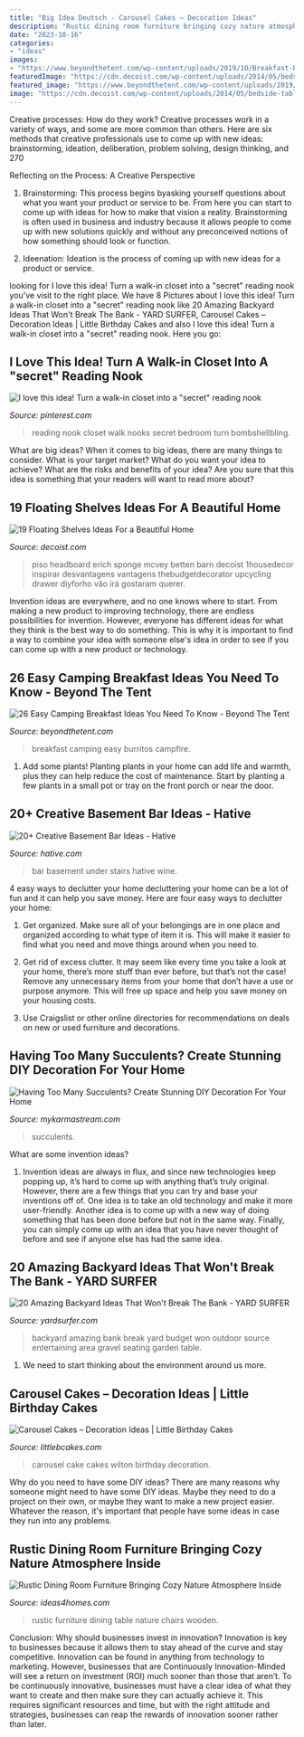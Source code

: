 ```yaml
---
title: "Big Idea Deutsch - Carousel Cakes – Decoration Ideas"
description: "Rustic dining room furniture bringing cozy nature atmosphere inside"
date: "2023-10-16"
categories:
- "ideas"
images:
- "https://www.beyondthetent.com/wp-content/uploads/2019/10/Breakfast-Burritos-Campfire-Style-Taste-and-Tell-1.jpg"
featuredImage: "https://cdn.decoist.com/wp-content/uploads/2014/05/bedside-table-floating-shelf.jpg"
featured_image: "https://www.beyondthetent.com/wp-content/uploads/2019/10/Breakfast-Burritos-Campfire-Style-Taste-and-Tell-1.jpg"
image: "https://cdn.decoist.com/wp-content/uploads/2014/05/bedside-table-floating-shelf.jpg"
---
```



Creative processes: How do they work?
Creative processes work in a variety of ways, and some are more common than others. Here are six methods that creative professionals use to come up with new ideas: brainstorming, ideation, deliberation, problem solving, design thinking, and 270

Reflecting on the Process: A Creative Perspective

1. Brainstorming: This process begins byasking yourself questions about what you want your product or service to be. From here you can start to come up with ideas for how to make that vision a reality. Brainstorming is often used in business and industry because it allows people to come up with new solutions quickly and without any preconceived notions of how something should look or function.

2. Ideenation: Ideation is the process of coming up with new ideas for a product or service.

	

		
looking for I love this idea! Turn a walk-in closet into a &quot;secret&quot; reading nook you've visit to the right place. We have 8 Pictures about I love this idea! Turn a walk-in closet into a &quot;secret&quot; reading nook like 20 Amazing Backyard Ideas That Won&#039;t Break The Bank - YARD SURFER, Carousel Cakes – Decoration Ideas | Little Birthday Cakes and also I love this idea! Turn a walk-in closet into a &quot;secret&quot; reading nook. Here you go:
		
    
## I Love This Idea! Turn A Walk-in Closet Into A &quot;secret&quot; Reading Nook

<img loading=lazy src="https://i.pinimg.com/736x/8f/20/a8/8f20a81a29a225d7d331218ab291237a.jpg" onerror="this.onerror=null;this.src='https://tse4.mm.bing.net/th?id=OIP.uIyELkzoRmXpouddvvc_XwAAAA&amp;pid=15.1';" alt="I love this idea! Turn a walk-in closet into a &quot;secret&quot; reading nook">

_Source: pinterest.com_

>reading nook closet walk nooks secret bedroom turn bombshellbling. 

	

What are big ideas?
When it comes to big ideas, there are many things to consider. What is your target market? What do you want your idea to achieve? What are the risks and benefits of your idea? Are you sure that this idea is something that your readers will want to read more about?

    
## 19 Floating Shelves Ideas For A Beautiful Home

<img loading=lazy src="https://cdn.decoist.com/wp-content/uploads/2014/05/bedside-table-floating-shelf.jpg" onerror="this.onerror=null;this.src='https://tse3.mm.bing.net/th?id=OIP.OIteDyTin1GJJBIYmBvUNwHaJ4&amp;pid=15.1';" alt="19 Floating Shelves Ideas For a Beautiful Home">

_Source: decoist.com_

>piso headboard erich sponge mcvey betten barn decoist 1housedecor inspirar desvantagens vantagens thebudgetdecorator upcycling drawer diyforho vão irá gostaram querer. 

	

Invention ideas are everywhere, and no one knows where to start. From making a new product to improving technology, there are endless possibilities for invention. However, everyone has different ideas for what they think is the best way to do something. This is why it is important to find a way to combine your idea with someone else's idea in order to see if you can come up with a new product or technology.

    
## 26 Easy Camping Breakfast Ideas You Need To Know - Beyond The Tent

<img loading=lazy src="https://www.beyondthetent.com/wp-content/uploads/2019/10/Breakfast-Burritos-Campfire-Style-Taste-and-Tell-1.jpg" onerror="this.onerror=null;this.src='https://tse4.mm.bing.net/th?id=OIP.S5Ia6Dk_SdLqTDioVpLy3QHaLH&amp;pid=15.1';" alt="26 Easy Camping Breakfast Ideas You Need To Know - Beyond The Tent">

_Source: beyondthetent.com_

>breakfast camping easy burritos campfire. 

	

1. Add some plants! Planting plants in your home can add life and warmth, plus they can help reduce the cost of maintenance. Start by planting a few plants in a small pot or tray on the front porch or near the door.

    
## 20+ Creative Basement Bar Ideas - Hative

<img loading=lazy src="https://hative.com/wp-content/uploads/2014/05/basement-bar-ideas/17-wine-bar-under-stairs.jpg" onerror="this.onerror=null;this.src='https://tse1.mm.bing.net/th?id=OIP.bjCs5_dVaxdWr2_VCeVHjgHaJ4&amp;pid=15.1';" alt="20+ Creative Basement Bar Ideas - Hative">

_Source: hative.com_

>bar basement under stairs hative wine. 

	

4 easy ways to declutter your home
decluttering your home can be a lot of fun and it can help you save money. Here are four easy ways to declutter your home:
1. Get organized. Make sure all of your belongings are in one place and organized according to what type of item it is. This will make it easier to find what you need and move things around when you need to.

2. Get rid of excess clutter. It may seem like every time you take a look at your home, there’s more stuff than ever before, but that’s not the case! Remove any unnecessary items from your home that don’t have a use or purpose anymore. This will free up space and help you save money on your housing costs.

3. Use Craigslist or other online directories for recommendations on deals on new or used furniture and decorations.

    
## Having Too Many Succulents? Create Stunning DIY Decoration For Your Home

<img loading=lazy src="http://mykarmastream.com/wp-content/uploads/2017/04/succulent-decor-9.jpg" onerror="this.onerror=null;this.src='https://tse4.mm.bing.net/th?id=OIP.oe4XVCqklmpDPfrKQpf3zwHaLH&amp;pid=15.1';" alt="Having Too Many Succulents? Create Stunning DIY Decoration For Your Home">

_Source: mykarmastream.com_

>succulents. 

	

What are some invention ideas?
1. Invention ideas are always in flux, and since new technologies keep popping up, it’s hard to come up with anything that’s truly original. However, there are a few things that you can try and base your inventions off of. One idea is to take an old technology and make it more user-friendly. Another idea is to come up with a new way of doing something that has been done before but not in the same way. Finally, you can simply come up with an idea that you have never thought of before and see if anyone else has had the same idea.

    
## 20 Amazing Backyard Ideas That Won&#039;t Break The Bank - YARD SURFER

<img loading=lazy src="http://yardsurfer.com/wp-content/uploads/2016/06/Amazing-Backyard-Ideas-That-Wont-Break-The-Bank-1.jpg" onerror="this.onerror=null;this.src='https://tse4.mm.bing.net/th?id=OIP.ykwdCvI0TULunezTIQ2AWQHaI9&amp;pid=15.1';" alt="20 Amazing Backyard Ideas That Won&#039;t Break The Bank - YARD SURFER">

_Source: yardsurfer.com_

>backyard amazing bank break yard budget won outdoor source entertaining area gravel seating garden table. 

	

1. We need to start thinking about the environment around us more.

    
## Carousel Cakes – Decoration Ideas | Little Birthday Cakes

<img loading=lazy src="http://www.littlebcakes.com/wp-content/uploads/2013/08/Wilton-Carousel-Cake.jpg" onerror="this.onerror=null;this.src='https://tse1.mm.bing.net/th?id=OIP.DiPVzq-Mleez59w0A32QUAHaJ4&amp;pid=15.1';" alt="Carousel Cakes – Decoration Ideas | Little Birthday Cakes">

_Source: littlebcakes.com_

>carousel cake cakes wilton birthday decoration. 

	

Why do you need to have some DIY ideas?
There are many reasons why someone might need to have some DIY ideas. Maybe they need to do a project on their own, or maybe they want to make a new project easier. Whatever the reason, it's important that people have some ideas in case they run into any problems.

    
## Rustic Dining Room Furniture Bringing Cozy Nature Atmosphere Inside

<img loading=lazy src="https://www.ideas4homes.com/wp-content/uploads/2015/08/Fantastic-Oak-Benches-and-Chairs-around-Simple-Wooden-Table-as-Rustic-Dining-Room-Furniture-on-Oak-Flooring.jpg" onerror="this.onerror=null;this.src='https://tse4.mm.bing.net/th?id=OIP.QPH_jbJ9odU58XtlswWtkgHaFI&amp;pid=15.1';" alt="Rustic Dining Room Furniture Bringing Cozy Nature Atmosphere Inside">

_Source: ideas4homes.com_

>rustic furniture dining table nature chairs wooden. 

	

Conclusion: Why should businesses invest in innovation?
Innovation is key to businesses because it allows them to stay ahead of the curve and stay competitive. Innovation can be found in anything from technology to marketing. However, businesses that are Continuously Innovation-Minded will see a return on investment (ROI) much sooner than those that aren’t. To be continuously innovative, businesses must have a clear idea of what they want to create and then make sure they can actually achieve it. This requires significant resources and time, but with the right attitude and strategies, businesses can reap the rewards of innovation sooner rather than later.


